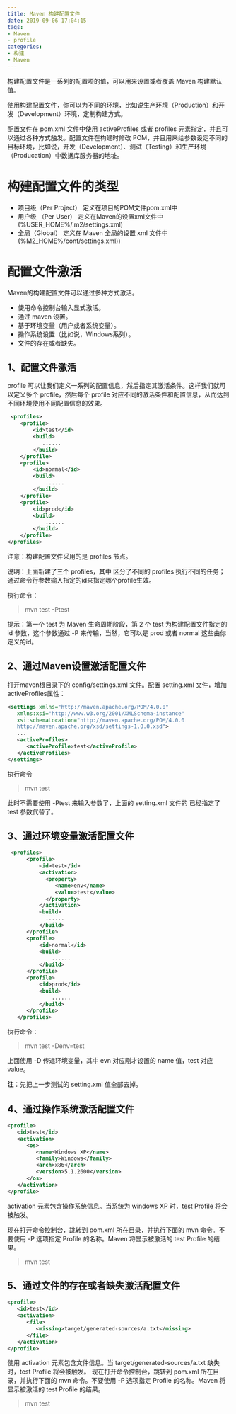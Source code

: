 ```yaml
---
title: Maven 构建配置文件
date: 2019-09-06 17:04:15
tags:
- Maven
- profile
categories:
- 构建
- Maven
---
```


构建配置文件是一系列的配置项的值，可以用来设置或者覆盖 Maven 构建默认值。

使用构建配置文件，你可以为不同的环境，比如说生产环境（Production）和开发（Development）环境，定制构建方式。

配置文件在 pom.xml 文件中使用 activeProfiles 或者 profiles 元素指定，并且可以通过各种方式触发。配置文件在构建时修改 POM，并且用来给参数设定不同的目标环境，比如说，开发（Development）、测试（Testing）和生产环境（Producation）中数据库服务器的地址。

# 构建配置文件的类型
- 项目级（Per Project） 定义在项目的POM文件pom.xml中
- 用户级 （Per User） 定义在Maven的设置xml文件中 (%USER_HOME%/.m2/settings.xml)
- 全局（Global）	定义在 Maven 全局的设置 xml 文件中 (%M2_HOME%/conf/settings.xml))

# 配置文件激活
Maven的构建配置文件可以通过多种方式激活。
- 使用命令控制台输入显式激活。
- 通过 maven 设置。
- 基于环境变量（用户或者系统变量）。
- 操作系统设置（比如说，Windows系列）。
- 文件的存在或者缺失。

## 1、配置文件激活
profile 可以让我们定义一系列的配置信息，然后指定其激活条件。这样我们就可以定义多个 profile，然后每个 profile 对应不同的激活条件和配置信息，从而达到不同环境使用不同配置信息的效果。
``` xml
 <profiles>
    <profile>
        <id>test</id>
        <build>
           ......
        </build>
    </profile>
    <profile>
        <id>normal</id>
        <build>
            ......
        </build>
    </profile>
    <profile>
        <id>prod</id>
        <build>
            ......
        </build>
    </profile>
</profiles>
```
注意：构建配置文件采用的是 profiles 节点。

说明：上面新建了三个 profiles，其中 <id> 区分了不同的 profiles 执行不同的任务；通过命令行参数输入指定的id来指定哪个profile生效。

执行命令：
> mvn test -Ptest

提示：第一个 test 为 Maven 生命周期阶段，第 2 个 test 为构建配置文件指定的 id 参数，这个参数通过 -P 来传输，当然，它可以是 prod 或者 normal 这些由你定义的id。

## 2、通过Maven设置激活配置文件
打开maven根目录下的 config/settings.xml 文件。配置 setting.xml 文件，增加 activeProfiles属性：
``` xml
<settings xmlns="http://maven.apache.org/POM/4.0.0"
   xmlns:xsi="http://www.w3.org/2001/XMLSchema-instance"
   xsi:schemaLocation="http://maven.apache.org/POM/4.0.0
   http://maven.apache.org/xsd/settings-1.0.0.xsd">
   ...
   <activeProfiles>
      <activeProfile>test</activeProfile>
   </activeProfiles>
</settings>
```
执行命令
> mvn test

此时不需要使用 -Ptest 来输入参数了，上面的 setting.xml 文件的 <activeprofile> 已经指定了 test 参数代替了。

## 3、通过环境变量激活配置文件
``` xml
 <profiles>
      <profile>
          <id>test</id>
          <activation>
            <property>
               <name>env</name>
               <value>test</value>
            </property>
          </activation>
          <build>
            ......
          </build>
      </profile>
      <profile>
          <id>normal</id>
          <build>
              ......
          </build>
      </profile>
      <profile>
          <id>prod</id>
          <build>
              ......
          </build>
      </profile>
   </profiles>
```
执行命令：
> mvn test -Denv=test

上面使用 -D 传递环境变量，其中 evn 对应刚才设置的 name 值，test 对应value。

**注**：先把上一步测试的 setting.xml 值全部去掉。

## 4、通过操作系统激活配置文件
``` xml
<profile>
   <id>test</id>
   <activation>
      <os>
         <name>Windows XP</name>
         <family>Windows</family>
         <arch>x86</arch>
         <version>5.1.2600</version>
      </os>
   </activation>
</profile>
```
activation 元素包含操作系统信息。当系统为 windows XP 时，test Profile 将会被触发。

现在打开命令控制台，跳转到 pom.xml 所在目录，并执行下面的 mvn 命令。不要使用 -P 选项指定 Profile 的名称。Maven 将显示被激活的 test Profile 的结果。
> mvn test

## 5、通过文件的存在或者缺失激活配置文件
``` xml
<profile>
   <id>test</id>
   <activation>
      <file>
         <missing>target/generated-sources/a.txt</missing>
      </file>
   </activation>
</profile>
```
使用 activation 元素包含文件信息。当 target/generated-sources/a.txt 缺失时，test Profile 将会被触发。
现在打开命令控制台，跳转到 pom.xml 所在目录，并执行下面的 mvn 命令。不要使用 -P 选项指定 Profile 的名称。Maven 将显示被激活的 test Profile 的结果。
> mvn test